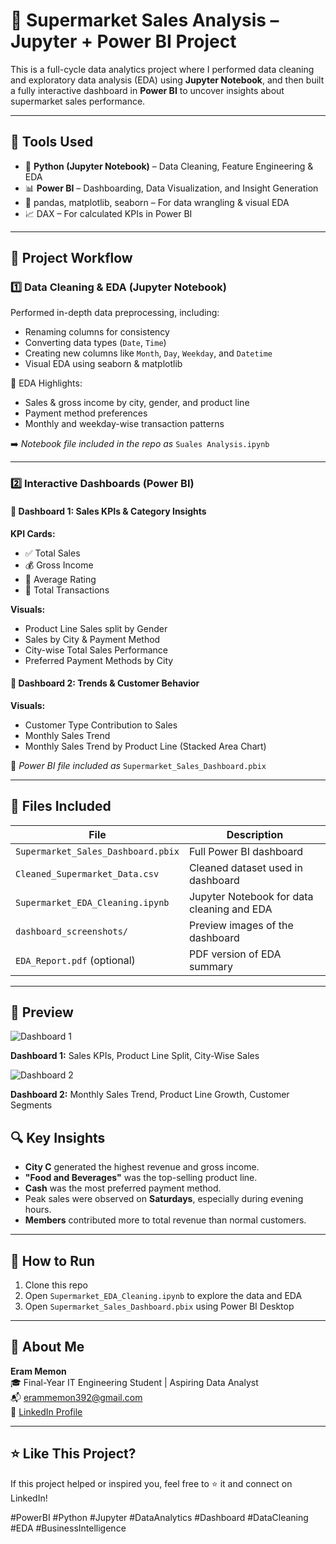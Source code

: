 # 🛒 Supermarket Sales Analysis – Jupyter + Power BI Project

This is a full-cycle data analytics project where I performed data cleaning and exploratory data analysis (EDA) using **Jupyter Notebook**, and then built a fully interactive dashboard in **Power BI** to uncover insights about supermarket sales performance.

---

## 🧰 Tools Used

- 🐍 **Python (Jupyter Notebook)** – Data Cleaning, Feature Engineering & EDA
- 📊 **Power BI** – Dashboarding, Data Visualization, and Insight Generation
- 🐼 pandas, matplotlib, seaborn – For data wrangling & visual EDA
- 📈 DAX – For calculated KPIs in Power BI

---

## 📁 Project Workflow

### 1️⃣ **Data Cleaning & EDA (Jupyter Notebook)**

Performed in-depth data preprocessing, including:
- Renaming columns for consistency
- Converting data types (`Date`, `Time`)
- Creating new columns like `Month`, `Day`, `Weekday`, and `Datetime`
- Visual EDA using seaborn & matplotlib

📌 EDA Highlights:
- Sales & gross income by city, gender, and product line
- Payment method preferences
- Monthly and weekday-wise transaction patterns

➡️ *Notebook file included in the repo as* `Suales Analysis.ipynb`

---

### 2️⃣ **Interactive Dashboards (Power BI)**

#### 🔹 **Dashboard 1: Sales KPIs & Category Insights**

**KPI Cards:**
- ✅ Total Sales
- 💰 Gross Income
- 🌟 Average Rating
- 🧾 Total Transactions

**Visuals:**
- Product Line Sales split by Gender
- Sales by City & Payment Method
- City-wise Total Sales Performance
- Preferred Payment Methods by City

#### 🔹 **Dashboard 2: Trends & Customer Behavior**

**Visuals:**
- Customer Type Contribution to Sales
- Monthly Sales Trend
- Monthly Sales Trend by Product Line (Stacked Area Chart)

📎 *Power BI file included as* `Supermarket_Sales_Dashboard.pbix`

---

## 📂 Files Included

| File | Description |
|------|-------------|
| `Supermarket_Sales_Dashboard.pbix` | Full Power BI dashboard |
| `Cleaned_Supermarket_Data.csv`     | Cleaned dataset used in dashboard |
| `Supermarket_EDA_Cleaning.ipynb`   | Jupyter Notebook for data cleaning and EDA |
| `dashboard_screenshots/`           | Preview images of the dashboard |
| `EDA_Report.pdf` (optional)        | PDF version of EDA summary |

---

## 📸 Preview

![Dashboard 1](dashboard_screenshots/dashboard1.png)

**Dashboard 1:** Sales KPIs, Product Line Split, City-Wise Sales

![Dashboard 2](dashboard_screenshots/dashboard2.png)

**Dashboard 2:** Monthly Sales Trend, Product Line Growth, Customer Segments


## 🔍 Key Insights

- **City C** generated the highest revenue and gross income.
- **"Food and Beverages"** was the top-selling product line.
- **Cash** was the most preferred payment method.
- Peak sales were observed on **Saturdays**, especially during evening hours.
- **Members** contributed more to total revenue than normal customers.

---

## 🚀 How to Run

1. Clone this repo
2. Open `Supermarket_EDA_Cleaning.ipynb` to explore the data and EDA
3. Open `Supermarket_Sales_Dashboard.pbix` using Power BI Desktop

---

## 👤 About Me

**Eram Memon**  
🎓 Final-Year IT Engineering Student | Aspiring Data Analyst  
📬 erammemon392@gmail.com  
🔗 [LinkedIn Profile](https://www.linkedin.com/in/eram-kandhal-46580b310/)

---

## ⭐ Like This Project?

If this project helped or inspired you, feel free to ⭐ it and connect on LinkedIn!

#PowerBI #Python #Jupyter #DataAnalytics #Dashboard #DataCleaning #EDA #BusinessIntelligence
